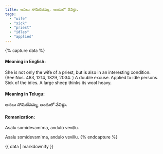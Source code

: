 ```yaml
---
title: అసలు సోమిదేవమ్మ, అందులో వేవిళ్లు.
tags:
  - "wife"
  - "sick"
  - "priest"
  - "idles"
  - "applied"
---
```


{% capture data %}
#### Meaning in English:
She is not only the wife of a priest, but is also in an interesting condition.
(See Nos. 483, 1214, 1829, 2034. )
A double excuse. Applied to idle persons.
Sick of the idles.
A large sheep thinks its wool heavy.

#### Meaning in Telugu:
అసలు సోమిదేవమ్మ, అందులో వేవిళ్లు.

#### Romanization:
Asalu sōmidēvam'ma, andulō vēviḷlu.

Asalu somidevam'ma, andulo vevillu.
{% endcapture %}

{{ data | markdownify }}

